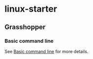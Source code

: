 # linux-starter

## Grasshopper
### Basic command line
See [Basic command line](https://github.com/kai-phan/linux-starter/blob/main/basic_command_lines.md) for more details.